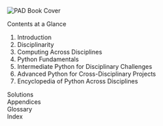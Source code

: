 ![PAD Book Cover](Images/BookCoverFull.png)

Contents at a Glance

1. Introduction
2. Disciplinarity
3. Computing Across Disciplines
4. Python Fundamentals
5. Intermediate Python for Disciplinary Challenges
6. Advanced Python for Cross-Disciplinary Projects
7. Encyclopedia of Python Across Disciplines

Solutions  
Appendices  
Glossary  
Index  

